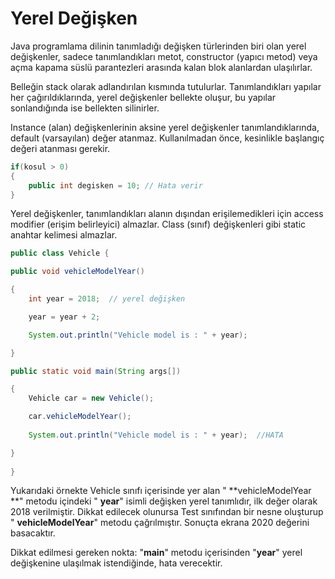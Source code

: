  # Yerel Değişken

Java programlama dilinin tanımladığı değişken türlerinden biri olan yerel değişkenler, sadece tanımlandıkları metot, constructor (yapıcı metod) veya açma kapama süslü parantezleri arasında kalan blok alanlardan ulaşılırlar. 

Belleğin stack olarak adlandırılan kısmında tutulurlar. Tanımlandıkları yapılar her çağırıldıklarında, yerel değişkenler bellekte oluşur, bu yapılar sonlandığında ise bellekten silinirler. 

Instance (alan) değişkenlerinin aksine yerel değişkenler tanımlandıklarında, default (varsayılan) değer atanmaz. Kullanılmadan önce, kesinlikle başlangıç değeri atanması gerekir.



```java
if(kosul > 0)
{
    public int degisken = 10; // Hata verir
}
```

Yerel değişkenler, tanımlandıkları alanın dışından erişilemedikleri için access modifier (erişim belirleyici) almazlar. Class (sınıf) değişkenleri gibi static anahtar kelimesi almazlar.



```java
public class Vehicle {  

public void vehicleModelYear()  

{  
    int year = 2018;  // yerel değişken  

    year = year + 2;  

    System.out.println("Vehicle model is : " + year);  

}  

public static void main(String args[])  

{  
    Vehicle car = new Vehicle();  

    car.vehicleModelYear();  
    
    System.out.println("Vehicle model is : " + year);  //HATA

}
    
} 
```

Yukarıdaki örnekte Vehicle sınıfı içerisinde yer alan " **vehicleModelYear **" metodu içindeki " **year**" isimli değişken yerel tanımlıdır, ilk değer olarak 2018 verilmiştir. Dikkat edilecek olunursa Test sınıfından bir nesne oluşturup " **vehicleModelYear**" metodu çağrılmıştır. Sonuçta ekrana 2020 değerini basacaktır.  

Dikkat edilmesi gereken nokta: "**main**" metodu içerisinden "**year**" yerel değişkenine ulaşılmak istendiğinde, hata verecektir.
